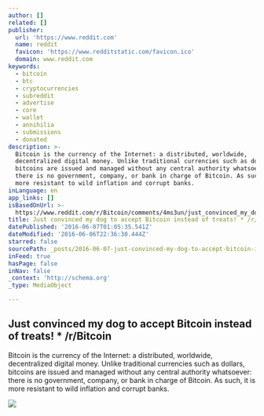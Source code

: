 ```yaml
---
author: []
related: []
publisher:
  url: 'https://www.reddit.com'
  name: reddit
  favicon: 'https://www.redditstatic.com/favicon.ico'
  domain: www.reddit.com
keywords:
  - bitcoin
  - btc
  - cryptocurrencies
  - subreddit
  - advertise
  - core
  - wallet
  - annihilia
  - submissions
  - donated
description: >-
  Bitcoin is the currency of the Internet: a distributed, worldwide,
  decentralized digital money. Unlike traditional currencies such as dollars,
  bitcoins are issued and managed without any central authority whatsoever:
  there is no government, company, or bank in charge of Bitcoin. As such, it is
  more resistant to wild inflation and corrupt banks.
inLanguage: en
app_links: []
isBasedOnUrl: >-
  https://www.reddit.com/r/Bitcoin/comments/4ms3un/just_convinced_my_dog_to_accept_bitcoin_instead/
title: Just convinced my dog to accept Bitcoin instead of treats! * /r/Bitcoin
datePublished: '2016-06-07T01:05:35.541Z'
dateModified: '2016-06-06T22:36:30.444Z'
starred: false
sourcePath: _posts/2016-06-07-just-convinced-my-dog-to-accept-bitcoin-instead-of-treats.md
inFeed: true
hasPage: false
inNav: false
_context: 'http://schema.org'
_type: MediaObject

---
```

<article style=""><h1>Just convinced my dog to accept Bitcoin instead of treats! * /r/Bitcoin</h1><p>Bitcoin is the currency of the Internet: a distributed, worldwide, decentralized digital money. Unlike traditional currencies such as dollars, bitcoins are issued and managed without any central authority whatsoever: there is no government, company, or bank in charge of Bitcoin. As such, it is more resistant to wild inflation and corrupt banks.</p><img src="https://www.redditstatic.com/icon.png" /></article>